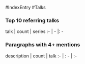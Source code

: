 #IndexEntry #Talks
### Top 10 referring talks
talk | count | series
:- | - |: -

### Paragraphs with 4+ mentions
description | count | talk
:- | : - | :-

